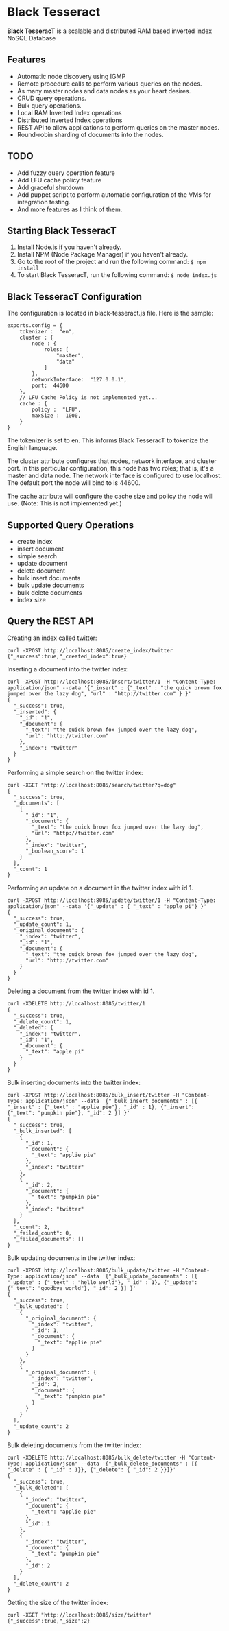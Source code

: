 # Black Tesseract

**Black TesseracT** is a scalable and distributed RAM based inverted index NoSQL Database


## Features

- Automatic node discovery using IGMP
-   Remote procedure calls to perform various queries on the nodes.
-   As many master nodes and data nodes as your heart desires.
-   CRUD query operations.
-   Bulk query operations.
-   Local RAM Inverted Index operations
-   Distributed Inverted Index operations
-   REST API to allow applications to perform queries on the master nodes.
-   Round-robin sharding of documents into the nodes.

## TODO

-   Add fuzzy query operation feature
-   Add LFU cache policy feature
-   Add graceful shutdown
-   Add puppet script to perform automatic configuration of the VMs for integration testing.
-   And more features as I think of them.


 
## Starting Black TesseracT

1. Install Node.js if you haven't already.
2. Install NPM (Node Package Manager) if you haven't already.
3. Go to the root of the project and run the following command:
	`$ npm install`
4. To start Black TesseracT, run the following command:
	`$ node index.js`
	
## Black TesseracT Configuration

The configuration is located in black-tesseract.js file.  Here is the sample:

```
exports.config = {
	tokenizer :  "en",
	cluster : {
		node : {
			roles: [
				"master",
				"data"
			]
		},
		networkInterface:  "127.0.0.1",
		port:  44600
	},
	// LFU Cache Policy is not implemented yet...
	cache : {
		policy :  "LFU",
		maxSize :  1000,
	}
}
```

The tokenizer is set to en.  This informs Black TesseracT to tokenize the English language.

The cluster attribute configures that nodes, network interface, and cluster port.  In this particular configuration, this node has two roles; that is, it's a master and data node.  The network interface is configured to use localhost.  The default port the node will bind to is 44600.

The cache attribute will configure the cache size and policy the node will use.  (Note: This is not implemented yet.)

## Supported Query Operations

- create index
- insert document
- simple search
- update document
- delete document
- bulk insert documents
- bulk update documents
- bulk delete documents
- index size

## Query the REST API

Creating an index called twitter:

```
curl -XPOST http://localhost:8085/create_index/twitter
{"_success":true,"_created_index":true}
```

Inserting a document into the twitter index:

```
curl -XPOST http://localhost:8085/insert/twitter/1 -H "Content-Type: application/json" --data '{"_insert" : {"_text" : "the quick brown fox jumped over the lazy dog", "url" : "http://twitter.com" } }'
{
  "_success": true,
  "_inserted": {
    "_id": "1",
    "_document": {
      "_text": "the quick brown fox jumped over the lazy dog",
      "url": "http://twitter.com"
    },
    "_index": "twitter"
  }
}
```

Performing a simple search on the twitter index:

```
curl -XGET "http://localhost:8085/search/twitter?q=dog"
{
  "_success": true,
  "_documents": [
    {
      "_id": "1",
      "_document": {
        "_text": "the quick brown fox jumped over the lazy dog",
        "url": "http://twitter.com"
      },
      "_index": "twitter",
      "_boolean_score": 1
    }
  ],
  "_count": 1
}
```

Performing an update on a document in the twitter index with id 1.

```
curl -XPOST http://localhost:8085/update/twitter/1 -H "Content-Type: application/json" --data '{"_update" : { "_text" : "apple pi"} }'
{
  "_success": true,
  "_update_count": 1,
  "_original_document": {
    "_index": "twitter",
    "_id": "1",
    "_document": {
      "_text": "the quick brown fox jumped over the lazy dog",
      "url": "http://twitter.com"
    }
  }
}
```

Deleting a document from the twitter index with id 1.

```
curl -XDELETE http://localhost:8085/twitter/1
{
  "_success": true,
  "_delete_count": 1,
  "_deleted": {
    "_index": "twitter",
    "_id": "1",
    "_document": {
      "_text": "apple pi"
    }
  }
}
```

Bulk inserting documents into the twitter index:

```
curl -XPOST http://localhost:8085/bulk_insert/twitter -H "Content-Type: application/json" --data '{"_bulk_insert_documents" : [{ "_insert" : {"_text" : "applie pie"}, "_id" : 1}, {"_insert": {"_text": "pumpkin pie"}, "_id": 2 }] }'
{
  "_success": true,
  "_bulk_inserted": [
    {
      "_id": 1,
      "_document": {
        "_text": "applie pie"
      },
      "_index": "twitter"
    },
    {
      "_id": 2,
      "_document": {
        "_text": "pumpkin pie"
      },
      "_index": "twitter"
    }
  ],
  "_count": 2,
  "_failed_count": 0,
  "_failed_documents": []
}
```

Bulk updating documents in the twitter index:

```
curl -XPOST http://localhost:8085/bulk_update/twitter -H "Content-Type: application/json" --data '{"_bulk_update_documents" : [{ "_update" : {"_text" : "hello world"}, "_id" : 1}, {"_update": {"_text": "goodbye world"}, "_id": 2 }] }'
{
  "_success": true,
  "_bulk_updated": [
    {
      "_original_document": {
        "_index": "twitter",
        "_id": 1,
        "_document": {
          "_text": "applie pie"
        }
      }
    },
    {
      "_original_document": {
        "_index": "twitter",
        "_id": 2,
        "_document": {
          "_text": "pumpkin pie"
        }
      }
    }
  ],
  "_update_count": 2
}
```

Bulk deleting documents from the twitter index:

```
curl -XDELETE http://localhost:8085/bulk_delete/twitter -H "Content-Type: application/json" --data '{"_bulk_delete_documents" : [{ "_delete" : { "_id" : 1}}, {"_delete": { "_id": 2 }}]}'
{
  "_success": true,
  "_bulk_deleted": [
    {
      "_index": "twitter",
      "_document": {
        "_text": "applie pie"
      },
      "_id": 1
    },
    {
      "_index": "twitter",
      "_document": {
        "_text": "pumpkin pie"
      },
      "_id": 2
    }
  ],
  "_delete_count": 2
}
```

Getting the size of the twitter index:

```
curl -XGET "http://localhost:8085/size/twitter"
{"_success":true,"_size":2}